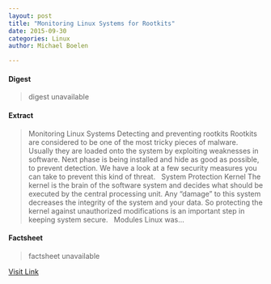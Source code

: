 ```yaml
---
layout: post
title: "Monitoring Linux Systems for Rootkits"
date: 2015-09-30
categories: Linux
author: Michael Boelen

---
```



#### Digest
>digest unavailable

#### Extract
>Monitoring Linux Systems Detecting and preventing rootkits Rootkits are considered to be one of the most tricky pieces of malware. Usually they are loaded onto the system by exploiting weaknesses in software. Next phase is being installed and hide as good as possible, to prevent detection. We have a look at a few security measures you can take to prevent this kind of threat. &nbsp; System Protection Kernel The kernel is the brain of the software system and decides what should be executed by the central processing unit. Any &#8220;damage&#8221; to this system decreases the integrity of the system and your data. So protecting the kernel against unauthorized modifications is an important step in keeping system secure. &nbsp; Modules Linux was...

#### Factsheet
>factsheet unavailable

[Visit Link](http://linux-audit.com/monitoring-linux-systems-for-rootkits/)


